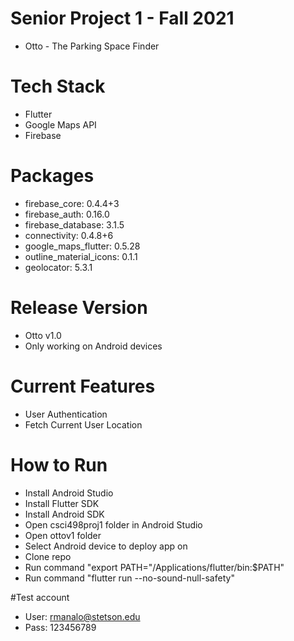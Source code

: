 # Senior Project 1 - Fall 2021
- Otto - The Parking Space Finder

# Tech Stack
- Flutter
- Google Maps API
- Firebase

# Packages
- firebase_core: 0.4.4+3
- firebase_auth: 0.16.0
- firebase_database: 3.1.5
- connectivity: 0.4.8+6
- google_maps_flutter: 0.5.28
- outline_material_icons: 0.1.1
- geolocator: 5.3.1

# Release Version
- Otto v1.0
- Only working on Android devices

# Current Features
- User Authentication
- Fetch Current User Location

# How to Run
- Install Android Studio
- Install Flutter SDK
- Install Android SDK
- Open csci498proj1 folder in Android Studio
- Open ottov1 folder
- Select Android device to deploy app on
- Clone repo
- Run command "export PATH="/Applications/flutter/bin:$PATH"
- Run command "flutter run --no-sound-null-safety"

#Test account
- User: rmanalo@stetson.edu
- Pass: 123456789


